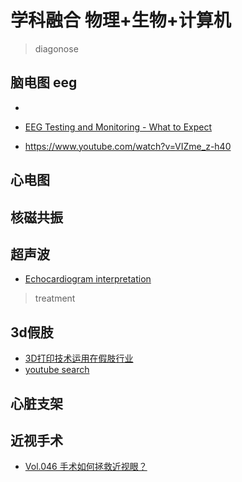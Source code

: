 #  学科融合 物理+生物+计算机

> diagonose

## 脑电图 eeg

- 
- [EEG Testing and Monitoring - What to Expect](https://www.youtube.com/watch?v=p38nzOGJZtI)

- https://www.youtube.com/watch?v=VIZme_z-h40

## 心电图



## 核磁共振



## 超声波

- [Echocardiogram interpretation](https://www.youtube.com/watch?v=3xYVBKxFA80)



> treatment



## 3d假肢

- [3D打印技术运用在假肢行业](https://www.youtube.com/watch?v=wuRoHM02eqk)
- [youtube search](https://www.youtube.com/results?search_query=3d+%E5%81%87%E8%82%A2)

## 心脏支架



## 近视手术

- [Vol.046 手术如何拯救近视眼？](https://www.youtube.com/watch?v=bmF_m0A79PE)